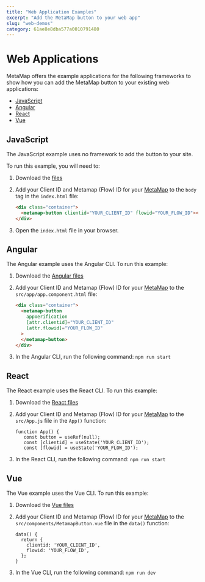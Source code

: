 ```yaml
---
title: "Web Application Examples"
excerpt: "Add the MetaMap button to your web app"
slug: "web-demos"
category: 61ae8e8dba577a0010791480
---
```


# Web Applications

MetaMap offers the example applications for the following frameworks to show how you can add the MetaMap button to your existing web applications:

* [JavaScript](#javascript)
* [Angular](#angular)
* [React](#react)
* [Vue](#vue)


## JavaScript

The JavaScript example uses no framework to add the button to your site.

To run this example, you will need to:
1. Download the <a href="https://github.com/GetMetaMap/metamap-demo-web-apps/tree/main/no-frameworks" target="_blank">files</a>
1. Add your Client ID and Metamap (Flow) ID for your <a href="https://dashbard.getmati.com/dev" target="_blank">MetaMap</a> to the `body` tag in the `index.html` file:

   ```html
   <div class="container">
     <metamap-button clientid="YOUR_CLIENT_ID" flowid="YOUR_FLOW_ID"></metamap-button>
   </div>
   ```
1. Open the `index.html` file in your browser.

## Angular

The Angular example uses the Angular CLI. To run this example:
1. Download the <a href="https://github.com/GetMetaMap/demo-web-app/tree/main/angular" target="_blank">Angular files</a>
1. Add your Client ID and Metamap (Flow) ID for your <a href="https://dashbard.getmati.com/dev" target="_blank">MetaMap</a> to the `src/app/app.component.html` file:

   ```html
   <div class="container">
     <metamap-button
       appVerification
       [attr.clientid]="YOUR_CLIENT_ID"
       [attr.flowid]="YOUR_FLOW_ID"
     >
     </metamap-button>
   </div>
   ```
1. In the Angular CLI, run the following command:
   `npm run start`


## React

The React example uses the React CLI. To run this example:
1. Download the <a href="https://github.com/GetMetaMap/demo-web-app/tree/main/react" target="_blank">React files</a>
1. Add your Client ID and Metamap (Flow) ID for your <a href="https://dashbard.getmati.com/dev" target="_blank">MetaMap</a> to the `src/App.js` file in the `App()` function:

   ```
   function App() {
      const button = useRef(null);
      const [clientid] = useState('YOUR_CLIENT_ID');
      const [flowid] = useState('YOUR_FLOW_ID');
   ```
1. In the React CLI, run the following command:
   `npm run start`

## Vue

The Vue example uses the Vue CLI. To run this example:
1. Download the <a href="https://github.com/GetMetaMap/demo-web-app/tree/main/vue" target="_blank">Vue files</a>
1. Add your Client ID and Metamap (Flow) ID for your <a href="https://dashbard.getmati.com/dev" target="_blank">MetaMap</a> to the `src/components/MetamapButton.vue` file in the `data()` function:

   ```
   data() {
     return {
       clientid: 'YOUR_CLIENT_ID',
       flowid: 'YOUR_FLOW_ID',
     };
   }
   ```
1. In the Vue CLI, run the following command:
   `npm run dev`
